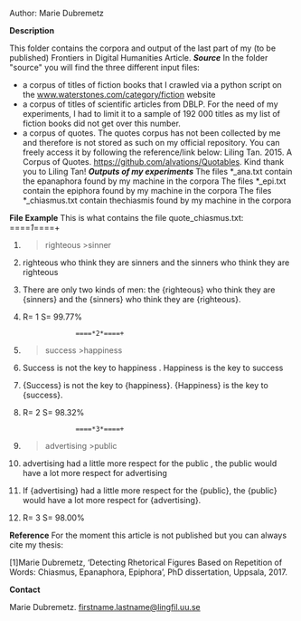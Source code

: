 Author: Marie Dubremetz

**Description**

This folder contains the corpora and output of the last part of my (to be published) Frontiers in Digital Humanities Article.
***Source***
In the folder "source" you will find the three different input files:
* a corpus of titles of fiction books that I crawled via a python script on the www.waterstones.com/category/fiction website
* a corpus of titles of scientific articles from DBLP. For the need of my experiments, I had to limit it to a sample of 192 000 titles as my list of fiction books did not get over this number.
* a corpus of quotes. The quotes corpus has not been collected by me and therefore is not stored as such on my official repository. You can freely access it by following the reference/link below:
Liling Tan. 2015. A Corpus of Quotes. https://github.com/alvations/Quotables. Kind thank you to Liling Tan!
***Outputs of my experiments***
The files *_ana.txt contain the epanaphora found by my machine in the corpora
The files *_epi.txt contain the epiphora found by my machine in the corpora
The files *_chiasmus.txt contain thechiasmis found by my machine in the corpora

**File Example**
This is what contains the file quote_chiasmus.txt:
			====*1*====+
					  
1. >righteous >sinner
2. righteous who think they are sinners and the sinners who think they are righteous
3. There are only two kinds of men: the {righteous} who think they are {sinners} and the {sinners} who think they are {righteous}.
4. R= 1 S= 99.77%



			
					====*2*====+
					  
1. >success >happiness
2. Success is not the key to happiness . Happiness is the key to success
3. {Success} is not the key to {happiness}. {Happiness} is the key to {success}.
4. R= 2 S= 98.32%



			
					====*3*====+
					  
1. >advertising >public
2. advertising had a little more respect for the public , the public would have a lot more respect for advertising
3. If {advertising} had a little more respect for the {public}, the {public} would have a lot more respect for {advertising}.
4. R= 3 S= 98.00%

**Reference**
For the moment this article is not published but you can always cite my thesis:

[1]Marie Dubremetz, ‘Detecting Rhetorical Figures Based on Repetition of Words: Chiasmus, Epanaphora, Epiphora’, PhD dissertation, Uppsala, 2017.

**Contact**

Marie Dubremetz. firstname.lastname@lingfil.uu.se
